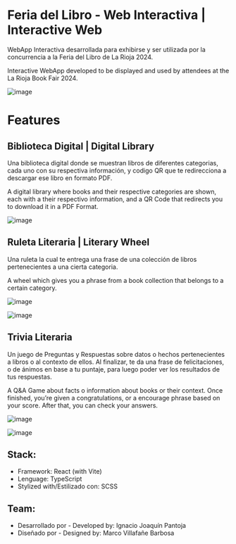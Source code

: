 # Feria del Libro - Web Interactiva | Interactive Web

WebApp Interactiva desarrollada para exhibirse y ser utilizada por la concurrencia a la Feria del Libro de La Rioja 2024.

Interactive WebApp developed to be displayed and used by attendees at the La Rioja Book Fair 2024.

![image](https://github.com/NachoXS15/FeriaDelLibro/assets/86374911/746406ff-cfa9-4abf-a9d4-cf13e0609a40)



# Features

## Biblioteca Digital | Digital Library

Una biblioteca digital donde se muestran libros de diferentes categorias, cada uno con su respectiva información, y codigo QR que te redirecciona a descargar ese libro en formato PDF.

A digital library where books and their respective categories are shown, each with a their respectivo information, and a QR Code that redirects you to download it in a PDF Format.

![image](https://github.com/NachoXS15/FeriaDelLibro/assets/86374911/6dee7fcb-fd89-4fba-aa2f-6709ff8b6388)



## Ruleta Literaria | Literary Wheel

Una ruleta la cual te entrega una frase de una colección de libros pertenecientes a una cierta categoria.

A wheel which gives you a phrase from a book collection that belongs to a certain category.

![image](https://github.com/NachoXS15/FeriaDelLibro/assets/86374911/0b7bdb27-cdcc-4bf6-a9a6-7e84afd4f20d)


![image](https://github.com/NachoXS15/FeriaDelLibro/assets/86374911/ef9f78c3-37c5-49a4-adec-ce65f322ee66)




## Trivia Literaria

Un juego de Preguntas y Respuestas sobre datos o hechos pertenecientes a libros o al contexto de ellos. Al finalizar, te da una frase de felicitaciones, o de ánimos en base a tu puntaje, para luego poder ver los resultados de tus respuestas.

A Q&A Game about facts o information about books or their context. Once finished, you’re given a congratulations, or a encourage phrase based on your score. After that, you can check your answers.

![image](https://github.com/NachoXS15/FeriaDelLibro/assets/86374911/e7a17f0b-931f-4c2f-acdb-7ed7b84a3f98)


![image](https://github.com/NachoXS15/FeriaDelLibro/assets/86374911/79afa593-0edc-47f5-a91d-848edf6d7ea4)




## Stack:

- Framework: React (with Vite)
- Lenguage: TypeScript
- Stylized with/Estilizado con: SCSS

## Team:

- Desarrollado por - Developed by: Ignacio Joaquín Pantoja
- Diseñado por - Designed by: Marco Villafañe Barbosa
